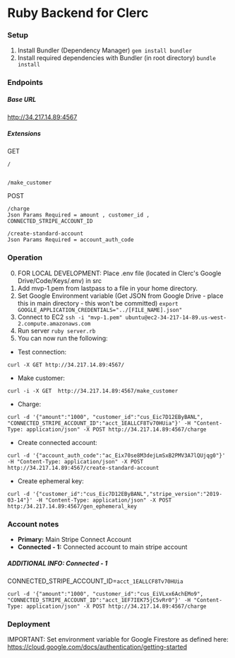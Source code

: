 # Ruby Backend for Clerc

### Setup 
1. Install Bundler (Dependency Manager)
```gem install bundler```
2. Install required dependencies with Bundler (in root directory)
```bundle install```

### Endpoints

##### Base URL
http://34.217.14.89:4567
##### Extensions
GET

    /


    /make_customer
POST

    /charge
    Json Params Required = amount , customer_id , CONNECTED_STRIPE_ACCOUNT_ID
    
    /create-standard-account
    Json Params Required = account_auth_code
    
### Operation
0. FOR LOCAL DEVELOPMENT: Place .env file (located in Clerc's Google Drive/Code/Keys/.env) in src
0. Add mvp-1.pem from lastpass to a file in your home directory.
0. Set Google Environment variable (Get JSON from Google Drive - place this in main directory - this won't be committed)
```export GOOGLE_APPLICATION_CREDENTIALS="../[FILE_NAME].json"```
1. Connect to EC2
```ssh -i "mvp-1.pem" ubuntu@ec2-34-217-14-89.us-west-2.compute.amazonaws.com```
2. Run server
```ruby server.rb```
3. You can now run the following:
- Test connection:

```curl -X GET http://34.217.14.89:4567/```

- Make customer:

```curl -i -X GET  http://34.217.14.89:4567/make_customer```
- Charge: 

```curl -d '{"amount":"1000", "customer_id":"cus_Eic7D12EByBANL", "CONNECTED_STRIPE_ACCOUNT_ID":"acct_1EALLCF8Tv70HUia"}' -H "Content-Type: application/json" -X POST http://34.217.14.89:4567/charge```
- Create connected account:

```curl -d '{"account_auth_code":"ac_Eix70se8M3dejLmSxB2PMV3A7lQUjqg0"}' -H "Content-Type: application/json" -X POST http://34.217.14.89:4567/create-standard-account```

- Create ephemeral key:

```curl -d '{"customer_id":"cus_Eic7D12EByBANL","stripe_version":"2019-03-14"}' -H "Content-Type: application/json" -X POST http:/34.217.14.89:4567/gen_ephemeral_key```

### Account notes
- **Primary:** Main Stripe Connect Account
- **Connected - 1:** Connected account to main stripe account

##### ADDITIONAL INFO: Connected - 1 
CONNECTED_STRIPE_ACCOUNT_ID=```acct_1EALLCF8Tv70HUia```
``` 
curl -d '{"amount":"1000", "customer_id":"cus_EiVLxx6AchEMo9", "CONNECTED_STRIPE_ACCOUNT_ID":"acct_1EF7IEK75jC5vRr0"}' -H "Content-Type: application/json" -X POST http://34.217.14.89:4567/charge
```

### Deployment
IMPORTANT: Set environment variable for Google Firestore as defined here: https://cloud.google.com/docs/authentication/getting-started
